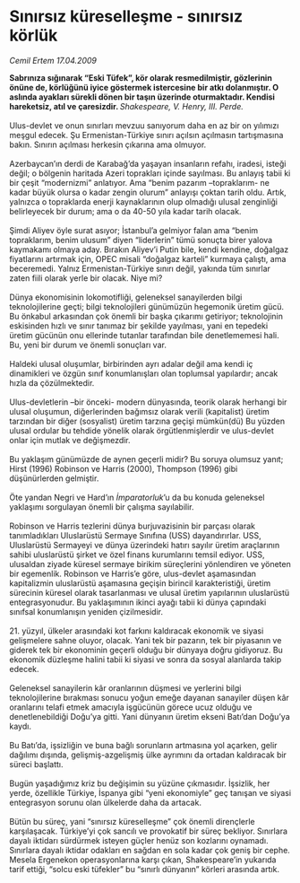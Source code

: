 # Sınırsız küreselleşme - sınırsız körlük

*Cemil Ertem 17.04.2009*

<div class="taraf_structure_2col_1zq">
<div class="margen_n">



 <p><b>Sabrınıza sığınarak “Eski Tüfek”, kör olarak resmedilmiştir, gözlerinin önüne de, körlüğünü iyice göstermek istercesine bir atkı dolanmıştır. O aslında ayakları sürekli dönen bir taşın üzerinde oturmaktadır. Kendisi hareketsiz, atıl ve çaresizdir. </b><i>Shakespeare, V. Henry, III. Perde.</i> <br/><br/>Ulus-devlet ve onun sınırları mevzuu sanıyorum daha en az bir on yılımızı meşgul edecek. Şu Ermenistan-Türkiye sınırı açılsın açılmasın tartışmasına bakın. Sınırın açılması herkesin çıkarına ama olmuyor. <br/><br/>Azerbaycan’ın derdi de Karabağ’da yaşayan insanların refahı, iradesi, isteği değil; o bölgenin haritada Azeri toprakları içinde sayılması. Bu anlayış tabii ki bir çeşit “modernizmi” anlatıyor. Ama “benim pazarım –topraklarım- ne kadar büyük olursa o kadar zengin olurum” anlayışı çoktan tarih oldu. Artık, yalnızca o topraklarda enerji kaynaklarının olup olmadığı ulusal zenginliği belirleyecek bir durum; ama o da 40-50 yıla kadar tarih olacak. <br/><br/>Şimdi Aliyev öyle surat asıyor; İstanbul’a gelmiyor falan ama “benim topraklarım, benim ulusum” diyen “liderlerin” tümü sonuçta birer yalova kaymakamı olmaya aday. Bırakın Aliyev’i Putin bile, kendi kendine, doğalgaz fiyatlarını artırmak için, OPEC misali “doğalgaz karteli” kurmaya çalıştı, ama beceremedi. Yalnız Ermenistan-Türkiye sınırı değil, yakında tüm sınırlar zaten fiili olarak yerle bir olacak. Niye mi? <br/><br/>Dünya ekonomisinin lokomotifliği, geleneksel sanayilerden bilgi teknolojilerine geçti; bilgi teknolojileri günümüzün hegemonik üretim gücü. Bu önkabul arkasından çok önemli bir başka çıkarımı getiriyor; teknolojinin eskisinden hızlı ve sınır tanımaz bir şekilde yayılması, yani en tepedeki üretim gücünün onu ellerinde tutanlar tarafından bile denetlememesi hali. Bu, yeni bir durum ve önemli sonuçları var. <br/><br/>Haldeki ulusal oluşumlar, birbirinden ayrı adalar değil ama kendi iç dinamikleri ve özgün sınıf konumlanışları olan toplumsal yapılardır; ancak hızla da çözülmektedir. <br/><br/>Ulus-devletlerin –bir önceki- modern dünyasında, teorik olarak herhangi bir ulusal oluşumun, diğerlerinden bağımsız olarak verili (kapitalist) üretim tarzından bir diğer (sosyalist) üretim tarzına geçişi mümkün(dü) Bu yüzden ulusal ordular bu tehdide yönelik olarak örgütlenmişlerdir ve ulus-devlet onlar için mutlak ve değişmezdir. <br/><br/>Bu yaklaşım günümüzde de aynen geçerli midir? Bu soruya olumsuz yanıt; Hirst (1996) Robinson ve Harris (2000), Thompson (1996) gibi düşünürlerden gelmiştir. <br/><br/>Öte yandan Negri ve Hard’ın <i>İmparatorluk</i>’u da bu konuda geleneksel yaklaşımı sorgulayan önemli bir çalışma sayılabilir. <br/><br/>Robinson ve Harris tezlerini dünya burjuvazisinin bir parçası olarak tanımladıkları Uluslarüstü Sermaye Sınıfına (USS) dayandırırlar. USS, Uluslarüstü Sermayeyi ve dünya üzerindeki hatırı sayılır üretim araçlarının sahibi uluslarüstü şirket ve özel finans kurumlarını temsil ediyor. USS, ulusaldan ziyade küresel sermaye birikim süreçlerini yönlendiren ve yöneten bir egemenlik. Robinson ve Harris’e göre, ulus-devlet aşamasından kapitalizmin uluslarüstü aşamasına geçişin birincil karakteristiği, üretim sürecinin küresel olarak tasarlanması ve ulusal üretim yapılarının uluslarüstü entegrasyonudur. Bu yaklaşımının ikinci ayağı tabii ki dünya çapındaki sınıfsal konumlanışın yeniden çizilmesidir. <br/><br/>21. yüzyıl, ülkeler arasındaki kot farkını kaldıracak ekonomik ve siyasi gelişmelere sahne oluyor, olacak. Yani tek bir pazarın, tek bir piyasanın ve giderek tek bir ekonominin geçerli olduğu bir dünyaya doğru gidiyoruz. Bu ekonomik düzleşme halini tabii ki siyasi ve sonra da sosyal alanlarda takip edecek. <br/><br/>Geleneksel sanayilerin kâr oranlarının düşmesi ve yerlerini bilgi teknolojilerine bırakması sonucu yoğun emeğe dayanan sanayiler düşen kâr oranlarını telafi etmek amacıyla işgücünün görece ucuz olduğu ve denetlenebildiği Doğu’ya gitti. Yani dünyanın üretim ekseni Batı’dan Doğu’ya kaydı. <br/><br/>Bu Batı’da, işsizliğin ve buna bağlı sorunların artmasına yol açarken, gelir dağılımı dışında, gelişmiş-azgelişmiş ülke ayrımını da ortadan kaldıracak bir süreci başlattı. <br/><br/>Bugün yaşadığımız kriz bu değişimin su yüzüne çıkmasıdır. İşsizlik, her yerde, özellikle Türkiye, İspanya gibi “yeni ekonomiyle” geç tanışan ve siyasi entegrasyon sorunu olan ülkelerde daha da artacak. <br/><br/>Bütün bu süreç, yani “sınırsız küreselleşme” çok önemli dirençlerle karşılaşacak. Türkiye’yi çok sancılı ve provokatif bir süreç bekliyor. Sınırlara dayalı iktidarı sürdürmek isteyen güçler henüz son kozlarını oynamadı. Sınırlara dayalı iktidar odakları en sağdan en sola kadar çok geniş bir cephe. Mesela Ergenekon operasyonlarına karşı çıkan, Shakespeare’in yukarıda tarif ettiği, “solcu eski tüfekler” bu “sınırlı dünyanın” körleri arasında artık.</p>

<br/>


<div id="taraf_not">
</div>

</div>


</div>
